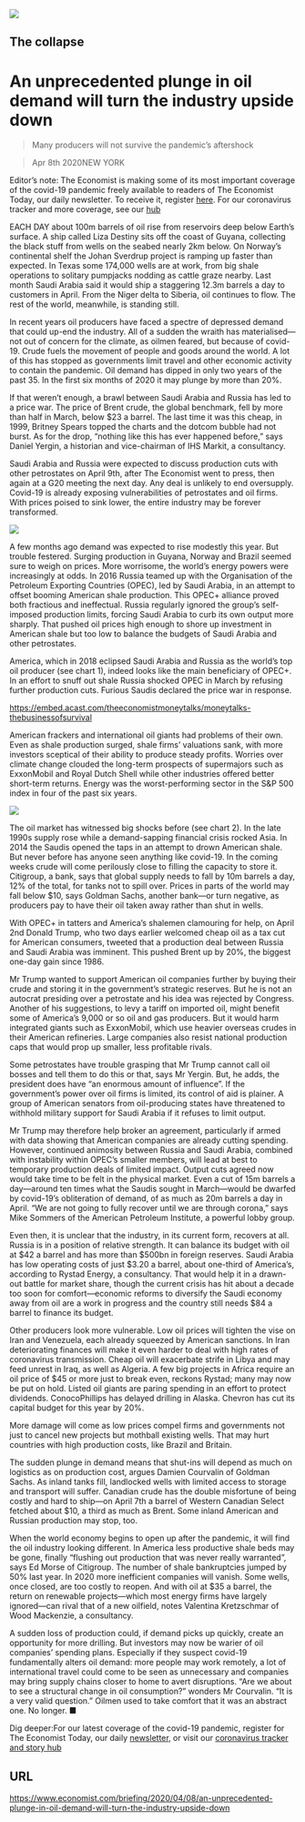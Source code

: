 ![](./images/20200411_BBP001_0.jpg)

## The collapse

# An unprecedented plunge in oil demand will turn the industry upside down

> Many producers will not survive the pandemic’s aftershock

> Apr 8th 2020NEW YORK

Editor’s note: The Economist is making some of its most important coverage of the covid-19 pandemic freely available to readers of The Economist Today, our daily newsletter. To receive it, register [here](https://www.economist.com//newslettersignup). For our coronavirus tracker and more coverage, see our [hub](https://www.economist.com//coronavirus)

EACH DAY about 100m barrels of oil rise from reservoirs deep below Earth’s surface. A ship called Liza Destiny sits off the coast of Guyana, collecting the black stuff from wells on the seabed nearly 2km below. On Norway’s continental shelf the Johan Sverdrup project is ramping up faster than expected. In Texas some 174,000 wells are at work, from big shale operations to solitary pumpjacks nodding as cattle graze nearby. Last month Saudi Arabia said it would ship a staggering 12.3m barrels a day to customers in April. From the Niger delta to Siberia, oil continues to flow. The rest of the world, meanwhile, is standing still.

In recent years oil producers have faced a spectre of depressed demand that could up-end the industry. All of a sudden the wraith has materialised—not out of concern for the climate, as oilmen feared, but because of covid-19. Crude fuels the movement of people and goods around the world. A lot of this has stopped as governments limit travel and other economic activity to contain the pandemic. Oil demand has dipped in only two years of the past 35. In the first six months of 2020 it may plunge by more than 20%.

If that weren’t enough, a brawl between Saudi Arabia and Russia has led to a price war. The price of Brent crude, the global benchmark, fell by more than half in March, below $23 a barrel. The last time it was this cheap, in 1999, Britney Spears topped the charts and the dotcom bubble had not burst. As for the drop, “nothing like this has ever happened before,” says Daniel Yergin, a historian and vice-chairman of IHS Markit, a consultancy.

Saudi Arabia and Russia were expected to discuss production cuts with other petrostates on April 9th, after The Economist went to press, then again at a G20 meeting the next day. Any deal is unlikely to end oversupply. Covid-19 is already exposing vulnerabilities of petrostates and oil firms. With prices poised to sink lower, the entire industry may be forever transformed.



![](./images/20200411_BBC176.png)

A few months ago demand was expected to rise modestly this year. But trouble festered. Surging production in Guyana, Norway and Brazil seemed sure to weigh on prices. More worrisome, the world’s energy powers were increasingly at odds. In 2016 Russia teamed up with the Organisation of the Petroleum Exporting Countries (OPEC), led by Saudi Arabia, in an attempt to offset booming American shale production. This OPEC+ alliance proved both fractious and ineffectual. Russia regularly ignored the group’s self-imposed production limits, forcing Saudi Arabia to curb its own output more sharply. That pushed oil prices high enough to shore up investment in American shale but too low to balance the budgets of Saudi Arabia and other petrostates.

America, which in 2018 eclipsed Saudi Arabia and Russia as the world’s top oil producer (see chart 1), indeed looks like the main beneficiary of OPEC+. In an effort to snuff out shale Russia shocked OPEC in March by refusing further production cuts. Furious Saudis declared the price war in response.



https://embed.acast.com/theeconomistmoneytalks/moneytalks-thebusinessofsurvival

American frackers and international oil giants had problems of their own. Even as shale production surged, shale firms’ valuations sank, with more investors sceptical of their ability to produce steady profits. Worries over climate change clouded the long-term prospects of supermajors such as ExxonMobil and Royal Dutch Shell while other industries offered better short-term returns. Energy was the worst-performing sector in the S&P 500 index in four of the past six years.



![](./images/20200411_BBC154.png)

The oil market has witnessed big shocks before (see chart 2). In the late 1990s supply rose while a demand-sapping financial crisis rocked Asia. In 2014 the Saudis opened the taps in an attempt to drown American shale. But never before has anyone seen anything like covid-19. In the coming weeks crude will come perilously close to filling the capacity to store it. Citigroup, a bank, says that global supply needs to fall by 10m barrels a day, 12% of the total, for tanks not to spill over. Prices in parts of the world may fall below $10, says Goldman Sachs, another bank—or turn negative, as producers pay to have their oil taken away rather than shut in wells.

With OPEC+ in tatters and America’s shalemen clamouring for help, on April 2nd Donald Trump, who two days earlier welcomed cheap oil as a tax cut for American consumers, tweeted that a production deal between Russia and Saudi Arabia was imminent. This pushed Brent up by 20%, the biggest one-day gain since 1986.

Mr Trump wanted to support American oil companies further by buying their crude and storing it in the government’s strategic reserves. But he is not an autocrat presiding over a petrostate and his idea was rejected by Congress. Another of his suggestions, to levy a tariff on imported oil, might benefit some of America’s 9,000 or so oil and gas producers. But it would harm integrated giants such as ExxonMobil, which use heavier overseas crudes in their American refineries. Large companies also resist national production caps that would prop up smaller, less profitable rivals.

Some petrostates have trouble grasping that Mr Trump cannot call oil bosses and tell them to do this or that, says Mr Yergin. But, he adds, the president does have “an enormous amount of influence”. If the government’s power over oil firms is limited, its control of aid is plainer. A group of American senators from oil-producing states have threatened to withhold military support for Saudi Arabia if it refuses to limit output.

Mr Trump may therefore help broker an agreement, particularly if armed with data showing that American companies are already cutting spending. However, continued animosity between Russia and Saudi Arabia, combined with instability within OPEC’s smaller members, will lead at best to temporary production deals of limited impact. Output cuts agreed now would take time to be felt in the physical market. Even a cut of 15m barrels a day—around ten times what the Saudis sought in March—would be dwarfed by covid-19’s obliteration of demand, of as much as 20m barrels a day in April. “We are not going to fully recover until we are through corona,” says Mike Sommers of the American Petroleum Institute, a powerful lobby group.

Even then, it is unclear that the industry, in its current form, recovers at all. Russia is in a position of relative strength. It can balance its budget with oil at $42 a barrel and has more than $500bn in foreign reserves. Saudi Arabia has low operating costs of just $3.20 a barrel, about one-third of America’s, according to Rystad Energy, a consultancy. That would help it in a drawn-out battle for market share, though the current crisis has hit about a decade too soon for comfort—economic reforms to diversify the Saudi economy away from oil are a work in progress and the country still needs $84 a barrel to finance its budget.

Other producers look more vulnerable. Low oil prices will tighten the vise on Iran and Venezuela, each already squeezed by American sanctions. In Iran deteriorating finances will make it even harder to deal with high rates of coronavirus transmission. Cheap oil will exacerbate strife in Libya and may feed unrest in Iraq, as well as Algeria. A few big projects in Africa require an oil price of $45 or more just to break even, reckons Rystad; many may now be put on hold. Listed oil giants are paring spending in an effort to protect dividends. ConocoPhillips has delayed drilling in Alaska. Chevron has cut its capital budget for this year by 20%.

More damage will come as low prices compel firms and governments not just to cancel new projects but mothball existing wells. That may hurt countries with high production costs, like Brazil and Britain.

The sudden plunge in demand means that shut-ins will depend as much on logistics as on production cost, argues Damien Courvalin of Goldman Sachs. As inland tanks fill, landlocked wells with limited access to storage and transport will suffer. Canadian crude has the double misfortune of being costly and hard to ship—on April 7th a barrel of Western Canadian Select fetched about $10, a third as much as Brent. Some inland American and Russian production may stop, too.

When the world economy begins to open up after the pandemic, it will find the oil industry looking different. In America less productive shale beds may be gone, finally “flushing out production that was never really warranted”, says Ed Morse of Citigroup. The number of shale bankruptcies jumped by 50% last year. In 2020 more inefficient companies will vanish. Some wells, once closed, are too costly to reopen. And with oil at $35 a barrel, the return on renewable projects—which most energy firms have largely ignored—can rival that of a new oilfield, notes Valentina Kretzschmar of Wood Mackenzie, a consultancy.

A sudden loss of production could, if demand picks up quickly, create an opportunity for more drilling. But investors may now be warier of oil companies’ spending plans. Especially if they suspect covid-19 fundamentally alters oil demand: more people may work remotely, a lot of international travel could come to be seen as unnecessary and companies may bring supply chains closer to home to avert disruptions. “Are we about to see a structural change in oil consumption?” wonders Mr Courvalin. “It is a very valid question.” Oilmen used to take comfort that it was an abstract one. No longer. ■

Dig deeper:For our latest coverage of the covid-19 pandemic, register for The Economist Today, our daily [newsletter](https://www.economist.com//newslettersignup), or visit our [coronavirus tracker and story hub](https://www.economist.com//coronavirus)

## URL

https://www.economist.com/briefing/2020/04/08/an-unprecedented-plunge-in-oil-demand-will-turn-the-industry-upside-down
